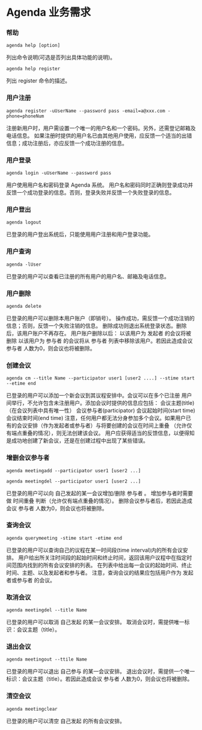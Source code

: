 # Agenda 业务需求

### 帮助

`agenda help [option]`

列出命令说明(可选是否列出具体功能的说明)。

`agenda help register`

列出 register 命令的描述。

### 用户注册

`agenda register -uUserName --password pass -email=a@xxx.com -phone=phoneNum`

注册新用户时，用户需设置一个唯一的用户名和一个密码。另外，还需登记邮箱及电话信息。
如果注册时提供的用户名已由其他用户使用，应反馈一个适当的出错信息；成功注册后，亦应反馈一个成功注册的信息。

### 用户登录

`agenda login -uUserName --password pass`

用户使用用户名和密码登录 Agenda 系统。
用户名和密码同时正确则登录成功并反馈一个成功登录的信息。否则，登录失败并反馈一个失败登录的信息。

### 用户登出

`agenda logout`

已登录的用户登出系统后，只能使用用户注册和用户登录功能。

### 用户查询

`agenda -lUser`

已登录的用户可以查看已注册的所有用户的用户名、邮箱及电话信息。

### 用户删除

`agenda delete`

已登录的用户可以删除本用户账户（即销号）。
操作成功，需反馈一个成功注销的信息；否则，反馈一个失败注销的信息。
删除成功则退出系统登录状态。删除后，该用户账户不再存在。
用户账户删除以后：
以该用户为 发起者 的会议将被删除
以该用户为 参与者 的会议将从 参与者 列表中移除该用户。若因此造成会议 参与者 人数为0，则会议也将被删除。

### 创建会议

`agenda cm --title Name --participator user1 [user2 ....] --stime start --etime end`

已登录的用户可以添加一个新会议到其议程安排中。会议可以在多个已注册 用户间举行，不允许包含未注册用户。添加会议时提供的信息应包括：
会议主题(title)（在会议列表中具有唯一性）
会议参与者(participator)
会议起始时间(start time)
会议结束时间(end time)
注意，任何用户都无法分身参加多个会议。如果用户已有的会议安排（作为发起者或参与者）与将要创建的会议在时间上重叠 （允许仅有端点重叠的情况），则无法创建该会议。
用户应获得适当的反馈信息，以便得知是成功地创建了新会议，还是在创建过程中出现了某些错误。

### 增删会议参与者

`agenda meetingadd --participator user1 [user2 ...]`

`agenda meetingdel --participator user1 [user2 ...]`

已登录的用户可以向 自己发起的某一会议增加/删除 参与者 。
增加参与者时需要做 时间重叠 判断（允许仅有端点重叠的情况）。
删除会议参与者后，若因此造成会议 参与者 人数为0，则会议也将被删除。

### 查询会议

`agenda querymeeting -stime start -etime end`

已登录的用户可以查询自己的议程在某一时间段(time interval)内的所有会议安排。
用户给出所关注时间段的起始时间和终止时间，返回该用户议程中在指定时间范围内找到的所有会议安排的列表。
在列表中给出每一会议的起始时间、终止时间、主题、以及发起者和参与者。
注意，查询会议的结果应包括用户作为 发起者或参与者 的会议。

### 取消会议

`agenda meetingdel --title Name`

已登录的用户可以取消 自己发起 的某一会议安排。
取消会议时，需提供唯一标识：会议主题（title）。

### 退出会议

`agenda meetingout --ttile Name`

已登录的用户可以退出 自己参与 的某一会议安排。
退出会议时，需提供一个唯一标识：会议主题（title）。若因此造成会议 参与者 人数为0，则会议也将被删除。

### 清空会议

`agenda meetingclear`

已登录的用户可以清空 自己发起 的所有会议安排。
